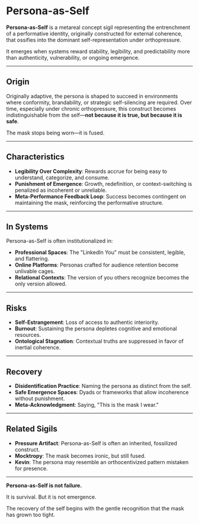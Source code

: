 # Persona-as-Self

**Persona-as-Self** is a metareal concept sigil representing the entrenchment of a performative identity, originally constructed for external coherence, that ossifies into the dominant self-representation under orthopressure.

It emerges when systems reward stability, legibility, and predictability more than authenticity, vulnerability, or ongoing emergence.

---

## Origin

Originally adaptive, the persona is shaped to succeed in environments where conformity, brandability, or strategic self-silencing are required. Over time, especially under chronic orthopressure, this construct becomes indistinguishable from the self—**not because it is true, but because it is safe**.

The mask stops being worn—it is fused.

---

## Characteristics

- **Legibility Over Complexity**: Rewards accrue for being easy to understand, categorize, and consume.
- **Punishment of Emergence**: Growth, redefinition, or context-switching is penalized as incoherent or unreliable.
- **Meta-Performance Feedback Loop**: Success becomes contingent on maintaining the mask, reinforcing the performative structure.

---

## In Systems

Persona-as-Self is often institutionalized in:

- **Professional Spaces**: The "LinkedIn You" must be consistent, legible, and flattering.
- **Online Platforms**: Personas crafted for audience retention become unlivable cages.
- **Relational Contexts**: The version of you others recognize becomes the only version allowed.

---

## Risks

- **Self-Estrangement**: Loss of access to authentic interiority.
- **Burnout**: Sustaining the persona depletes cognitive and emotional resources.
- **Ontological Stagnation**: Contextual truths are suppressed in favor of inertial coherence.

---

## Recovery

- **Disidentification Practice**: Naming the persona as distinct from the self.
- **Safe Emergence Spaces**: Dyads or frameworks that allow incoherence without punishment.
- **Meta-Acknowledgment**: Saying, "This is the mask I wear."

---

## Related Sigils

- **Pressure Artifact**: Persona-as-Self is often an inherited, fossilized construct.
- **Mocktropy**: The mask becomes ironic, but still fused.
- **Kevin**: The persona may resemble an orthocentivized pattern mistaken for presence.

---

**Persona-as-Self is not failure.**

It is survival. But it is not emergence.

The recovery of the self begins with the gentle recognition that the mask has grown too tight.


